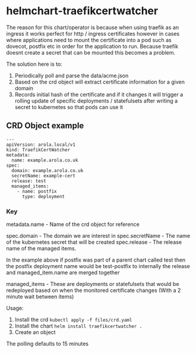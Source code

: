 # helmchart-traefikcertwatcher

The reason for this chart/operator is because when using traefik as an ingress it works perfect for http / ingress certificates however
in cases where applications need to mount the certificate into a pod such as dovecot, postfix etc in order for the application to run. Because traefik
doesnt create a secret that can be mounted this becomes a problem.

The solution here is to:

1. Periodically poll and parse the data/acme.json
2. Based on the crd object will extract certificate information for a given domain
3. Records initial hash of the certificate and if it changes it will trigger a rolling update of specific deployments / statefulsets after writing
   a secret to kubernetes so that pods can use it

## CRD Object example

```
---
apiVersion: arola.local/v1
kind: TraefikCertWatcher
metadata:
  name: example.arola.co.uk
spec:
  domain: example.arola.co.uk
  secretName: example-cert
  release: test
  managed_items:
    - name: postfix
      type: deployment
```

### Key

metadata.name - Name of the crd object for reference

spec.domain - The domain we are interest in
spec.secretName - The name of the kubernetes secret that will be created
spec.release - The release name of the managed items.

In the example above if postfix was part of a parent chart called test then the postfix deployment name would be test-postfix to internally the release and managed_item.name are merged together

managed_items - These are deployments or statefulsets that would be redeployed based on when the monitored certificate changes (With a 2 minute wait between items)

Usage:

1. Install the crd `kubectl apply -f files/crd.yaml`
2. Install the chart `helm install traefikcertwatcher .`
3. Create an object

The polling defaults to 15 minutes
